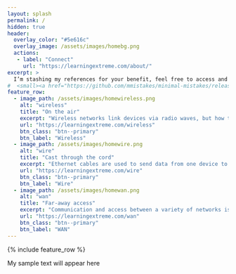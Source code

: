 ```yaml
---
layout: splash
permalink: /
hidden: true
header:
  overlay_color: "#5e616c"
  overlay_image: /assets/images/homebg.png
  actions:
   - label: "Connect"
     url: "https://learningextreme.com/about/"
excerpt: >
  I’m stashing my references for your benefit, feel free to access and comment for correction <span style="color:green">blue</span><br />
#  <small><a href="https://github.com/mmistakes/minimal-mistakes/releases/tag/4.24.0">Latest release v4.24.0</a></small>
feature_row:
  - image_path: /assets/images/homewireless.png
    alt: "wireless"
    title: "On the air"
    excerpt: "Wireless networks link devices via radio waves, but how they function is a mystery"
    url: "https://learningextreme.com/wireless"
    btn_class: "btn--primary"
    btn_label: "Wireless"
  - image_path: /assets/images/homewire.png
    alt: "wire"
    title: "Cast through the cord"
    excerpt: "Ethernet cables are used to send data from one device to another or across the Internet"
    url: "https://learningextreme.com/wire"
    btn_class: "btn--primary"
    btn_label: "Wire"
  - image_path: /assets/images/homewan.png
    alt: "wan"
    title: "Far-away access"
    excerpt: "Communication and access between a variety of networks is available, and security is a must"
    url: "https://learningextreme.com/wan"
    btn_class: "btn--primary"
    btn_label: "WAN"        
---
```


{% include feature_row %}

My sample text will appear here